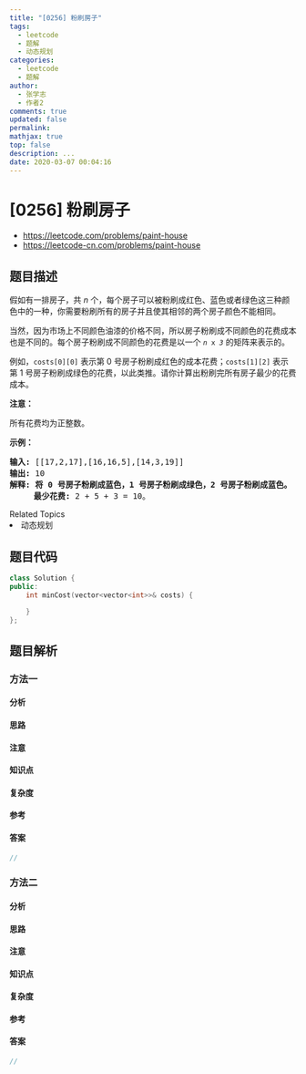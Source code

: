 ```yaml
---
title: "[0256] 粉刷房子"
tags:
  - leetcode
  - 题解
  - 动态规划
categories:
  - leetcode
  - 题解
author:
  - 张学志
  - 作者2
comments: true
updated: false
permalink:
mathjax: true
top: false
description: ...
date: 2020-03-07 00:04:16
---
```



# [0256] 粉刷房子
* https://leetcode.com/problems/paint-house
* https://leetcode-cn.com/problems/paint-house


## 题目描述

<p>假如有一排房子，共 <em>n</em> 个，每个房子可以被粉刷成红色、蓝色或者绿色这三种颜色中的一种，你需要粉刷所有的房子并且使其相邻的两个房子颜色不能相同。</p>

<p>当然，因为市场上不同颜色油漆的价格不同，所以房子粉刷成不同颜色的花费成本也是不同的。每个房子粉刷成不同颜色的花费是以一个&nbsp;<code><em>n</em> x <em>3</em></code><em>&nbsp;</em>的矩阵来表示的。</p>

<p>例如，<code>costs[0][0]</code> 表示第 0 号房子粉刷成红色的成本花费；<code>costs[1][2]</code>&nbsp;表示第 1 号房子粉刷成绿色的花费，以此类推。请你计算出粉刷完所有房子最少的花费成本。</p>

<p><strong>注意：</strong></p>

<p>所有花费均为正整数。</p>

<p><strong>示例：</strong></p>

<pre><strong>输入: </strong>[[17,2,17],[16,16,5],[14,3,19]]
<strong>输出: </strong>10
<strong>解释: 将 0 号房子粉刷成蓝色，1 号房子粉刷成绿色，2 号房子粉刷成蓝色。</strong>
&nbsp;    <strong>最少花费:</strong> 2 + 5 + 3 = 10。
</pre>
<div><div>Related Topics</div><div><li>动态规划</li></div></div>


## 题目代码

```cpp
class Solution {
public:
    int minCost(vector<vector<int>>& costs) {

    }
};
```


## 题目解析


### 方法一

#### 分析

#### 思路

#### 注意

#### 知识点

#### 复杂度

#### 参考

#### 答案

```cpp
//
```


### 方法二

#### 分析

#### 思路

#### 注意

#### 知识点

#### 复杂度

#### 参考

#### 答案

```cpp
//
```


